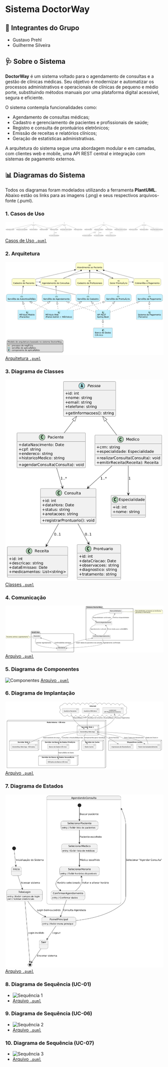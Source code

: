 # Sistema DoctorWay

## 👥 Integrantes do Grupo

- Gustavo Prehl
- Guilherme Silveira

## 🩺 Sobre o Sistema

**DoctorWay** é um sistema voltado para o agendamento de consultas e a gestão de clínicas médicas. Seu objetivo é modernizar e automatizar os processos administrativos e operacionais de clínicas de pequeno e médio porte, substituindo métodos manuais por uma plataforma digital acessível, segura e eficiente.

O sistema contempla funcionalidades como:

- Agendamento de consultas médicas;
- Cadastro e gerenciamento de pacientes e profissionais de saúde;
- Registro e consulta de prontuários eletrônicos;
- Emissão de receitas e relatórios clínicos;
- Geração de estatísticas administrativas.

A arquitetura do sistema segue uma abordagem modular e em camadas, com clientes web e mobile, uma API REST central e integração com sistemas de pagamento externos.

## 📊 Diagramas do Sistema

Todos os diagramas foram modelados utilizando a ferramenta **PlantUML**. Abaixo estão os links para as imagens (.png) e seus respectivos arquivos-fonte (.puml).

### 1. Casos de Uso
 ![Casos de Uso](./Projeto%20PlantUML%20API/plantuml_diagrams/Casos%20de%20uso%20-%20DoctorWay.png)
 [Casos de Uso `.puml`](./Projeto%20PlantUML%20API/plantuml_code/Casos%20de%20Uso%20-%20DoctorWay.puml)

### 2. Arquitetura
 ![Arquitetura](./Projeto%20PlantUML%20API/plantuml_diagrams/Arquitetura%20-%20DoctorWay.png)
 [Arquitetura `.puml`](./Projeto%20PlantUML%20API/plantuml_code/Arquitetura%20-%20DoctorWay.puml)

### 3. Diagrama de Classes
 ![Classes](./Projeto%20PlantUML%20API/plantuml_diagrams/Classes%20-%20DoctorWay.png)
 [Classes `.puml`](./Projeto%20PlantUML%20API/plantuml_code/Classes%20-%20DoctorWay.puml)

### 4. Comunicação
![Comunicação](./Projeto%20PlantUML%20API/plantuml_diagrams/Comunicação%20-%20DoctorWay.png)
[Arquivo `.puml`](./Projeto%20PlantUML%20API/plantuml_code/Comunicação%20-%20DoctorWay.puml)

### 5. Diagrama de Componentes
 ![Componentes](./Projeto%20PlantUML%20API/plantuml_diagrams/Diagrama%20de%20Componentes%20%20DoctorWay.png)
 [Arquivo `.puml`](./Projeto%20PlantUML%20API/plantuml_code/Diagrama%20de%20Componentes.pul)

### 6. Diagrama de Implantação
 ![Implantação](./Projeto%20PlantUML%20API/plantuml_diagrams/Implantação%20-%20DoctorWay.png)
 [Arquivo `.puml`](./Projeto%20PlantUML%20API/plantuml_code/Implantação%20-%20DoctorWay.puml)

### 7. Diagrama de Estados
 ![Estados](./Projeto%20PlantUML%20API/plantuml_diagrams/Estados.png)
 [Arquivo `.puml`](./Projeto%20PlantUML%20API/plantuml_code/Estados%20-%20DoctorWay.puml)

### 8. Diagrama de Sequência (UC-01)
- ![Sequência 1](./Projeto%20PlantUML%20API/plantuml_diagrams/Diagrama%20de%20Sequência%20—%20UC-01.png)
- [Arquivo `.puml`](./Projeto%20PlantUML%20API/plantuml_code/Diagrama%20de%20Sequência%20—%20UC-01.puml)

### 9. Diagrama de Sequência (UC-06)
- ![Sequência 2](./Projeto%20PlantUML%20API/plantuml_diagrams/Diagrama%20de%20Sequência%20—%20UC-06.png)
- [Arquivo `.puml`](./Projeto%20PlantUML%20API/plantuml_code/Diagrama%20de%20Sequência%20—%20UC-06.puml)

### 10. Diagrama de Sequência (UC-07)
- ![Sequência 3](./Projeto%20PlantUML%20API/plantuml_diagrams/Diagrama%20de%20Sequência%20—%20UC-07.png)
- [Arquivo `.puml`](./Projeto%20PlantUML%20API/plantuml_code/Diagrama%20de%20Sequência%20—%20UC-07.puml)


